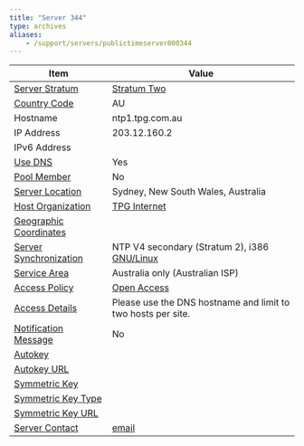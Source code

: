 ```yaml
---
title: "Server 344"
type: archives
aliases:
    - /support/servers/publictimeserver000344
---
```


| Item | Value |
| ----- | ----- |
| [Server Stratum](/support/servers/serverstratum) | [Stratum Two](/support/servers/stratumtwotimeservers) |
| [Country Code](/support/servers/countrycode) | AU |
| Hostname |  ntp1.tpg.com.au |
| IP Address |  203.12.160.2 |
| IPv6 Address | |
| [Use DNS](/support/servers/usedns) | Yes |
| [Pool Member](/support/servers/poolmember) | No |
| [Server Location](/support/servers/serverlocation) |  Sydney, New South Wales, Australia |
| [Host Organization](/support/servers/hostorganization) | [TPG Internet](https://www.tpg.com.au/) |
| [ Geographic Coordinates](/support/servers/geographiccoordinates) | |
| [Server Synchronization](/support/servers/serversynchronization) |  NTP V4 secondary (Stratum 2), i386 [GNU/Linux](https://www.kernel.org/)  |
| [Service Area](/support/servers/servicearea) |  Australia only (Australian ISP) |
| [Access Policy](/support/servers/accesspolicy) | [Open Access](/support/servers/openaccess) |
| [Access Details](/support/servers/accessdetails) |  Please use the DNS hostname and limit to two hosts per site.  |
| [Notification Message](/support/servers/notificationmessage) | No |
| [Autokey](/support/servers/autokey) | |
| [Autokey URL](/support/servers/autokeyurl) | |
| [Symmetric Key](/support/servers/symmetrickey) | |
| [Symmetric Key Type](/support/servers/symmetrickeytype) | |
| [Symmetric Key URL](/support/servers/symmetrickeyurl) | |
| [Server Contact](/support/servers/servercontact) | [email](mailto:timekeeper@tpg.com.au) |